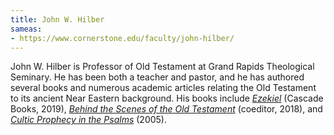 ```yaml
---
title: John W. Hilber
sameas: 
- https://www.cornerstone.edu/faculty/john-hilber/
---
```

John W. Hilber is Professor of Old Testament at Grand Rapids Theological Seminary. He has been both a teacher and pastor, and he has authored several books and numerous academic articles relating the Old Testament to its ancient Near Eastern background. His books include [*Ezekiel*](https://www.amazon.com/Ezekiel-Focused-Commentary-Preaching-Teaching/dp/1498294219) (Cascade Books, 2019), [*Behind the Scenes of the Old Testament*](https://www.amazon.com/Behind-Scenes-Old-Testament-Historical/dp/0801097754) (coeditor, 2018), and [*Cultic Prophecy in the Psalms*](https://www.amazon.com/Cultic-Prophecy-Psalms-John-Hilber/dp/3110184400) (2005). 

